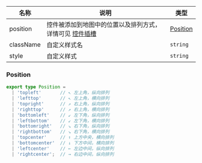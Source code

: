 | 名称      | 说明                                                                                           | 类型                  |
| --------- | ---------------------------------------------------------------------------------------------- | --------------------- |
| position  | 控件被添加到地图中的位置以及排列方式，详情可见 [控件插槽](/zh/docs/api/component/control/control#插槽) | [Position](#position) |
| className | 自定义样式名                                                                                   | `string`              |
| style     | 自定义样式                                                                                     | `string`              |

### Position

```ts
export type Position =
  | 'topleft'       // ↖ 左上角，纵向排列
  | 'lefttop'       // ↖ 左上角，横向排列
  | 'topright'      // ↗ 右上角，纵向排列
  | 'righttop'      // ↗ 右上角，横向排列
  | 'bottomleft'    // ↙ 左下角，纵向排列
  | 'leftbottom'    // ↙ 左下角，横向排列
  | 'bottomright'   // ↘ 右下角，纵向排列
  | 'rightbottom'   // ↘ 右下角，横向排列
  | 'topcenter'     // ↑ 上方中央，横向排列
  | 'bottomcenter'  // ↓ 下方中间，横向排列
  | 'leftcenter'    // ← 左边中间，纵向排列
  | 'rightcenter';  // → 右边中间，纵向排列
```
